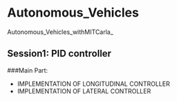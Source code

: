 # Autonomous_Vehicles
Autonomous_Vehicles_withMITCarla_

## Session1: PID controller

###Main Part:
* IMPLEMENTATION OF LONGITUDINAL CONTROLLER 
*  IMPLEMENTATION OF LATERAL CONTROLLER 
